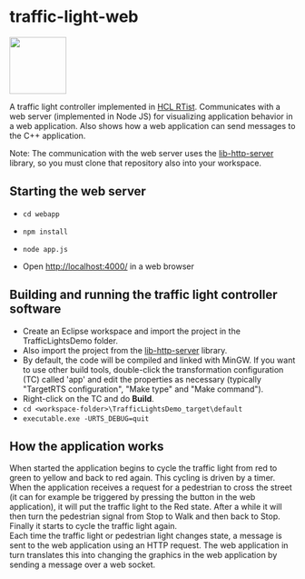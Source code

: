 # traffic-light-web
<img src="https://github.com/hcl-pnp-rtist/traffic-light-web/blob/master/webapp/public/images/screenshot.png" width="100" height="100">

A traffic light controller implemented in [HCL RTist](https://www.devops-community.com/realtime-software-tooling-rtist.html). Communicates with a web server (implemented in Node JS) for visualizing application behavior in a web application. Also shows how a web application can send messages to the C++ application.

Note: The communication with the web server uses the [lib-http-server](https://github.com/hcl-pnp-rtist/lib-http-server) library, so you must clone that repository also into your workspace.

## Starting the web server
* `cd webapp`

* `npm install`

* `node app.js`

* Open [http://localhost:4000/](http://localhost:4000/) in a web browser

## Building and running the traffic light controller software
* Create an Eclipse workspace and import the project in the TrafficLightsDemo folder.
* Also import the project from the [lib-http-server](https://github.com/hcl-pnp-rtist/lib-http-server) library.
* By default, the code will be compiled and linked with MinGW. If you want to use other build tools, double-click the transformation configuration (TC) called 'app' and edit the properties as necessary (typically "TargetRTS configuration", "Make type" and "Make command").
* Right-click on the TC and do **Build**.
* `cd <workspace-folder>\TrafficLightsDemo_target\default`
* `executable.exe -URTS_DEBUG=quit`

## How the application works
When started the application begins to cycle the traffic light from red to green to yellow and back to red again. This cycling is driven by a timer. When the application receives a request for a pedestrian to cross the street (it can for example be triggered by pressing the button in the web application), it will put the traffic light to the Red state. After a while it will then turn the pedestrian signal from Stop to Walk and then back to Stop. Finally it starts to cycle the traffic light again.  
Each time the traffic light or pedestrian light changes state, a message is sent to the web application using an HTTP request. The web application in turn translates this into changing the graphics in the web application by sending a message over a web socket.



